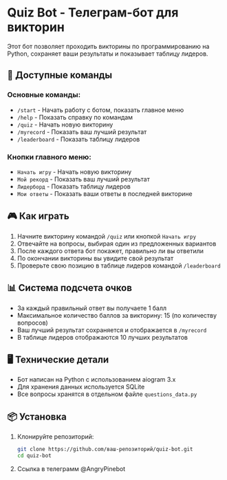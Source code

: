 # Quiz Bot - Телеграм-бот для викторин

Этот бот позволяет проходить викторины по программированию на Python, сохраняет ваши результаты и показывает таблицу лидеров.

## 🚀 Доступные команды

### Основные команды:
- `/start` - Начать работу с ботом, показать главное меню
- `/help` - Показать справку по командам
- `/quiz` - Начать новую викторину
- `/myrecord` - Показать ваш лучший результат
- `/leaderboard` - Показать таблицу лидеров

### Кнопки главного меню:
- `Начать игру` - Начать новую викторину
- `Мой рекорд` - Показать ваш лучший результат
- `Лидерборд` - Показать таблицу лидеров
- `Мои ответы` - Показать ваши ответы в последней викторине

## 🎮 Как играть

1. Начните викторину командой `/quiz` или кнопкой `Начать игру`
2. Отвечайте на вопросы, выбирая один из предложенных вариантов
3. После каждого ответа бот покажет, правильно ли вы ответили
4. По окончании викторины вы увидите свой результат
5. Проверьте свою позицию в таблице лидеров командой `/leaderboard`

## 📊 Система подсчета очков

- За каждый правильный ответ вы получаете 1 балл
- Максимальное количество баллов за викторину: 15 (по количеству вопросов)
- Ваш лучший результат сохраняется и отображается в `/myrecord`
- В таблице лидеров отображаются 10 лучших результатов

## 🖥 Технические детали

- Бот написан на Python с использованием aiogram 3.x
- Для хранения данных используется SQLite
- Все вопросы хранятся в отдельном файле `questions_data.py`

## 📦 Установка

1. Клонируйте репозиторий:
   ```bash
   git clone https://github.com/ваш-репозиторий/quiz-bot.git
   cd quiz-bot

2. Ссылка в телеграмм 
    @AngryPinebot